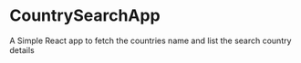 # CountrySearchApp
A Simple React app to fetch the countries name and list the search country details
